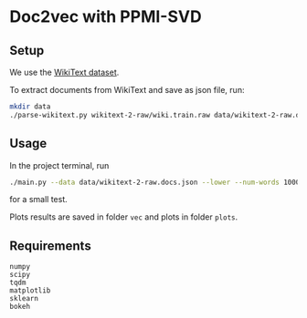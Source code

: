 # Doc2vec with PPMI-SVD


## Setup
We use the [WikiText dataset](https://einstein.ai/research/the-wikitext-long-term-dependency-language-modeling-dataset).

To extract documents from WikiText and save as json file, run:
```bash
mkdir data
./parse-wikitext.py wikitext-2-raw/wiki.train.raw data/wikitext-2-raw.docs.json
```

## Usage
In the project terminal, run
```bash
./main.py --data data/wikitext-2-raw.docs.json --lower --num-words 1000 --dim 10
```
for a small test.

Plots results are saved in folder `vec` and plots in folder `plots`.

## Requirements
```
numpy
scipy
tqdm
matplotlib
sklearn
bokeh
```
